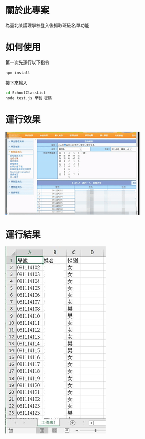 # 關於此專案
為臺北某護理學校登入後抓取班級名單功能
# 如何使用
第一次先運行以下指令
```bash=
npm install
```
接下來輸入
```bash
cd SchoolClassList
node test.js 學號 密碼
```
# 運行效果
![運行效果](運行效果.gif "運行效果")

# 運行結果
![運行結果](result.jpg "運行儲存之結果")
